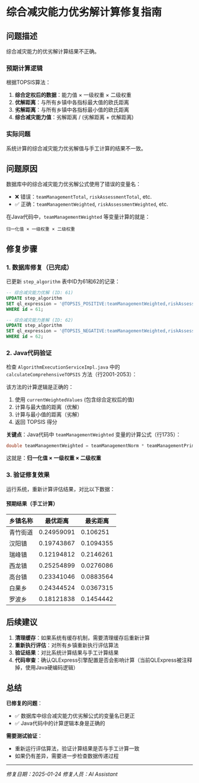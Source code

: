# 综合减灾能力优劣解计算修复指南

## 问题描述

综合减灾能力的优劣解计算结果不正确。

### 预期计算逻辑

根据TOPSIS算法：

1. **综合定权后的数据**：能力值 × 一级权重 × 二级权重
2. **优解距离**：与所有乡镇中各指标最大值的欧氏距离
3. **劣解距离**：与所有乡镇中各指标最小值的欧氏距离
4. **综合减灾能力值**：劣解距离 / (劣解距离 + 优解距离)

### 实际问题

系统计算的综合减灾能力优劣解值与手工计算的结果不一致。

## 问题原因

数据库中的综合减灾能力优劣解公式使用了错误的变量名：
- ❌ 错误：`teamManagementTotal`, `riskAssessmentTotal`, etc.
- ✅ 正确：`teamManagementWeighted`, `riskAssessmentWeighted`, etc.

在Java代码中，`teamManagementWeighted` 等变量计算的就是：
```
归一化值 × 一级权重 × 二级权重
```

## 修复步骤

### 1. 数据库修复（已完成）

已更新 `step_algorithm` 表中ID为61和62的记录：

```sql
-- 综合减灾能力优解 (ID: 61)
UPDATE step_algorithm 
SET ql_expression = '@TOPSIS_POSITIVE:teamManagementWeighted,riskAssessmentWeighted,financialInputWeighted,materialReserveWeighted,medicalSupportWeighted,selfRescueWeighted,publicAvoidanceWeighted,relocationCapacityWeighted'
WHERE id = 61;

-- 综合减灾能力差解 (ID: 62)
UPDATE step_algorithm 
SET ql_expression = '@TOPSIS_NEGATIVE:teamManagementWeighted,riskAssessmentWeighted,financialInputWeighted,materialReserveWeighted,medicalSupportWeighted,selfRescueWeighted,publicAvoidanceWeighted,relocationCapacityWeighted'
WHERE id = 62;
```

### 2. Java代码验证

检查 `AlgorithmExecutionServiceImpl.java` 中的 `calculateComprehensiveTOPSIS` 方法（行2001-2053）：

该方法的计算逻辑是正确的：
1. 使用 `currentWeightedValues` (包含综合定权后的值)
2. 计算与最大值的距离（优解）
3. 计算与最小值的距离（劣解）
4. 返回 TOPSIS 得分

**关键点**：Java代码中 `teamManagementWeighted` 变量的计算公式（行1735）：
```java
double teamManagementWeighted = teamManagementNorm * teamManagementPrimaryWeight * teamManagementSecondaryWeight;
```

这就是：**归一化值 × 一级权重 × 二级权重**

### 3. 验证修复效果

运行系统，重新计算评估结果，对比以下数据：

#### 预期结果（手工计算）

| 乡镇名称 | 最优距离 | 最劣距离 |
|---------|---------|---------|
| 青竹街道 | 0.24959091 | 0.106251 |
| 汉阳镇 | 0.19743867 | 0.1094355 |
| 瑞峰镇 | 0.12194812 | 0.2146261 |
| 西龙镇 | 0.25254899 | 0.0276086 |
| 高台镇 | 0.23341046 | 0.0883564 |
| 白果乡 | 0.24344524 | 0.0367315 |
| 罗波乡 | 0.18121838 | 0.1454442 |

## 后续建议

1. **清理缓存**：如果系统有缓存机制，需要清理缓存后重新计算
2. **重新执行评估**：对所有乡镇重新执行评估算法
3. **验证结果**：对比系统计算结果与手工计算结果
4. **代码审查**：确认QLExpress引擎配置是否会影响计算（当前QLExpress被注释掉，使用Java硬编码逻辑）

## 总结

**已修复的问题**：
- ✅ 数据库中综合减灾能力优劣解公式的变量名已更正
- ✅ Java代码中的计算逻辑本身是正确的

**需要测试验证**：
- 重新运行评估算法，验证计算结果是否与手工计算一致
- 如果仍有差异，需要进一步检查数据传递过程

---

*修复日期：2025-01-24*
*修复人员：AI Assistant*